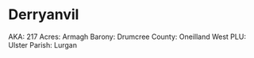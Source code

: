 # Derryanvil

AKA: 217
Acres: Armagh
Barony: Drumcree
County: Oneilland West
PLU: Ulster
Parish: Lurgan